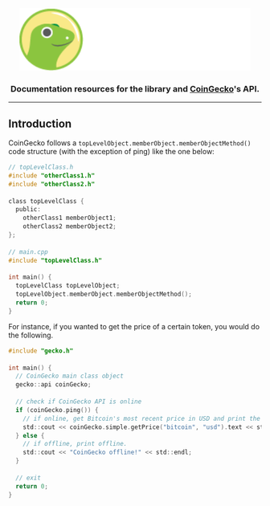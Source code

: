 <p align="center">
  <img width="460" height="125" src="/images/coingecko.jpg">
</p>
<h3 align="center">Documentation resources for the library and <a href="https://www.coingecko.com/">CoinGecko</a>'s API.</h3>
<hr>
<h2>Introduction</h2>
<p>CoinGecko follows a <code>topLevelObject.memberObject.memberObjectMethod()</code> code structure (with the exception of ping) like the one below:</p>

```c
// topLevelClass.h
#include "otherClass1.h"
#include "otherClass2.h"

class topLevelClass {
  public: 
    otherClass1 memberObject1;
    otherClass2 memberObject2;
};

// main.cpp
#include "topLevelClass.h"

int main() {
  topLevelClass topLevelObject;
  topLevelObject.memberObject.memberObjectMethod();
  return 0;
}
```

<p>For instance, if you wanted to get the price of a certain token, you would do the following.</p>

```c
#include "gecko.h"

int main() {
  // CoinGecko main class object
  gecko::api coinGecko;
  
  // check if CoinGecko API is online
  if (coinGecko.ping()) {
    // if online, get Bitcoin's most recent price in USD and print the JSON response
    std::cout << coinGecko.simple.getPrice("bitcoin", "usd").text << std::endl;
  } else {
    // if offline, print offline.
    std::cout << "CoinGecko offline!" << std::endl;
  }
  
  // exit
  return 0;
}
```

